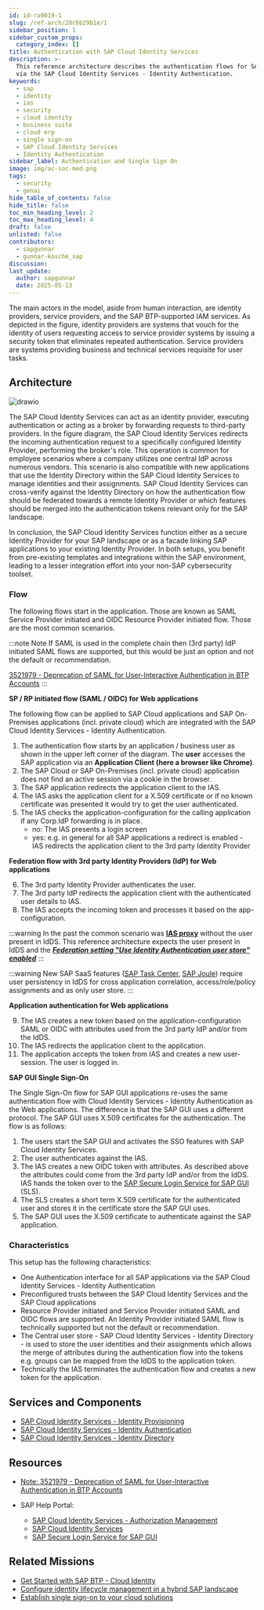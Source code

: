 ```yaml
---
id: id-ra0019-1
slug: /ref-arch/20c6b29b1e/1
sidebar_position: 1
sidebar_custom_props:
  category_index: []
title: Authentication with SAP Cloud Identity Services
description: >-
  This reference architecture describes the authentication flows for SAP SaaS
  via the SAP Cloud Identity Services - Identity Authentication.
keywords:
  - sap
  - identity
  - ias
  - security
  - cloud identity
  - business suite
  - cloud erp
  - single sign-on
  - SAP Cloud Identity Services
  - Identity Authentication
sidebar_label: Authentication and Single Sign On
image: img/ac-soc-med.png
tags:
  - security
  - genai
hide_table_of_contents: false
hide_title: false
toc_min_heading_level: 2
toc_max_heading_level: 4
draft: false
unlisted: false
contributors:
  - sapgunnar
  - gunnar-kosche_sap
discussion: 
last_update:
  author: sapgunnar
  date: 2025-05-13
---
```


The main actors in the model, aside from human interaction, are identity providers, service providers, and the SAP BTP-supported IAM services. As depicted in the figure, identity providers are systems that vouch for the identity of users requesting access to service provider systems by issuing a security token that eliminates repeated authentication. Service providers are systems providing business and technical services requisite for user tasks.

## Architecture

![drawio](drawio/public-sap-authn-sd.drawio)

The SAP Cloud Identity Services can act as an identity provider, executing authentication or acting as a broker by forwarding requests to third-party providers. In the figure diagram, the SAP Cloud Identity Services redirects the incoming authentication request to a specifically configured Identity Provider, performing the broker's role. This operation is common for employee scenarios where a company utilizes one central IdP across numerous vendors. This scenario is also compatible with new applications that use the Identity Directory within the SAP Cloud Identity Services to manage identities and their assignments. SAP Cloud Identity Services can cross-verify against the Identity Directory on how the authentication flow should be federated towards a remote Identity Provider or which features should be merged into the authentication tokens relevant only for the SAP landscape.

In conclusion, the SAP Cloud Identity Services function either as a secure Identity Provider for your SAP landscape or as a facade linking SAP applications to your existing Identity Provider. In both setups, you benefit from pre-existing templates and integrations within the SAP environment, leading to a lesser integration effort into your non-SAP cybersecurity toolset.

### Flow

The following flows start in the application. Those are known as SAML Service Provider initiated and OIDC Resource Provider initiated flow. Those are the most common scenarios.

:::note Note
If SAML is used in the complete chain then  (3rd party) IdP initiated SAML flows  are supported,  but this would be just an option and not the default or recommendation.

[3521979 - Deprecation of SAML for User-Interactive Authentication in BTP Accounts](https://me.sap.com/notes/3521979/E)
:::

**SP / RP initiated flow (SAML / OIDC) for Web applications**

The following flow can be applied to SAP Cloud applications and SAP On-Premises applications (incl. private cloud) which are integrated with the SAP Cloud Identity Services - Identity Authentication.

1. The authentication flow starts by an application / business user as shown in the upper left corner of the diagram. The **user** accesses the SAP application via an **Application Client (here a browser like Chrome)**.
2. The SAP Cloud or SAP On-Premises (incl. private cloud) application does not find an active session via a cookie in the browser.
3. The SAP application redirects the application client to the IAS.
4. The IAS asks the application client for a X.509 certificate or if no known certificate was presented it would try to get the user authenticated.
5. The IAS checks the application-configuration for the calling application if any Corp.IdP forwarding is in place.
    - no: The IAS presents a login screen
    - yes: e.g. in general for all SAP applications a redirect is enabled - IAS redirects the application client to the 3rd party Identity Provider

**Federation flow with 3rd party Identity Providers (IdP) for Web applications**

6. The 3rd party Identity Provider authenticates the user.
7. The 3rd party IdP redirects the application client with the authenticated user details to IAS.
8. The IAS accepts the incoming token and processes it based on the app-configuration.

:::warning
 In the past the common scenario was [**IAS proxy**](https://help.sap.com/docs/identity-authentication/identity-authentication/corporate-identity-providers?locale=en-US) without the user present in IdDS. This reference architecture expects the user present in IdDS and the [***Federation setting "Use Identity Authentication user store" enabled***](https://help.sap.com/docs/identity-authentication/identity-authentication/corp-idp-configure-identity-federation?locale=en-US#context)
:::

:::warning
New SAP SaaS features ([SAP Task Center](https://pages.community.sap.com/topics/task-center), [SAP Joule](https://www.sap.com/products/artificial-intelligence/ai-assistant.html)) require user persistency in IdDS for cross application correlation, access/role/policy assignments and as only user store.
:::

**Application authentication for Web applications**

9. The IAS creates a new token based on the application-configuration SAML or OIDC with attributes used from the 3rd party IdP and/or from the IdDS.
10. The IAS redirects the application client to the application.
11. The application accepts the token from IAS and creates a new user-session. The user is logged in.

**SAP GUI Single Sign-On**

The Single Sign-On flow for SAP GUI applications re-uses the same authentication flow with Cloud Identity Services - Identity Authentication as the Web applications. The difference is that the SAP GUI uses a different protocol. The SAP GUI uses X.509 certificates for the authentication. The flow is as follows:

1. The users start the SAP GUI and activates the SSO features with SAP Cloud Identity Services.
2. The user authenticates against the IAS.
3. The IAS creates a new OIDC token with attributes. As described above the attributes could come from the 3rd party IdP and/or from the IdDS. IAS hands the token over to the [SAP Secure Login Service for SAP GUI](https://help.sap.com/sls) (SLS).
4. The SLS creates a short term X.509 certificate for the authenticated user and stores it in the certificate store the SAP GUI uses.
5. The SAP GUI uses the X.509 certificate to authenticate against the SAP application.

### Characteristics

This setup has the following characteristics:

- One Authentication interface for all SAP applications via the SAP Cloud Identity Services - Identity Authentication
- Preconfigured trusts between the SAP Cloud Identity Services and the SAP Cloud applications
- Resource Provider initiated and Service Provider initiated SAML and OIDC flows are supported. An Identity Provider initiated SAML flow is technically supported but not the default or recommendation.
- The Central user store - SAP Cloud Identity Services - Identity Directory - is used to store the user identities and their assignments which allows the merge of attributes during the authentication flow into the tokens e.g. groups can be mapped from the IdDS to the application token.
- Technically the IAS terminates the authentication flow and creates a new token for the application.

## Services and Components

- [SAP Cloud Identity Services - Identity Provisioning](https://discovery-center.cloud.sap/serviceCatalog/identity-provisioning?service_plan=sap-cloud-to-sap-cloud&region=all&commercialModel=cloud)
- [SAP Cloud Identity Services - Identity Authentication](https://discovery-center.cloud.sap/serviceCatalog/identity-authentication?region=all)
- [SAP Cloud Identity Services - Identity Directory](https://api.sap.com/api/IdDS_SCIM/overview)

## Resources

- [Note: 3521979 - Deprecation of SAML for User-Interactive Authentication in BTP Accounts](https://me.sap.com/notes/3521979/E)
  
- SAP Help Portal:
  - [SAP Cloud Identity Services - Authorization Management](https://help.sap.com/docs/identity-authentication/identity-authentication/configuring-authorization-policies?version=Cloud)
  - [SAP Cloud Identity Services](https://help.sap.com/docs/cloud-identity?version=Cloud&locale=en-US)
  - [SAP Secure Login Service for SAP GUI](https://help.sap.com/sls)

## Related Missions

- [Get Started with SAP BTP - Cloud Identity](https://discovery-center.cloud.sap/missiondetail/4325/4605/)
- [Configure identity lifecycle management in a hybrid SAP landscape](https://discovery-center.cloud.sap/missiondetail/3116/3152/)
- [Establish single sign-on to your cloud solutions](https://discovery-center.cloud.sap/missiondetail/3114/3151/)